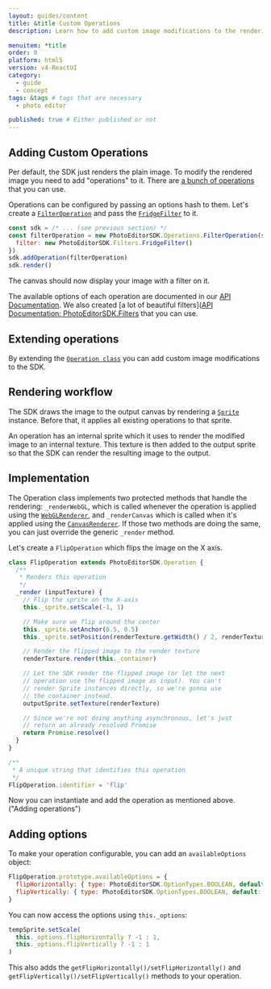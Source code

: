 ```yaml
---
layout: guides/content
title: &title Custom Operations
description: Learn how to add custom image modifications to the rendering process of the PhotoEditor SDK for HTML5 by extending the operation class.

menuitem: *title
order: 0
platform: html5
version: v4-ReactUI
category:
  - guide
  - concept
tags: &tags # tags that are necessary
  - photo editor

published: true # Either published or not
---
```

## Adding Custom Operations

Per default, the SDK just renders the plain image. To modify the rendered image you need to add
"operations" to it. There are [a bunch of operations](http://static.photoeditorsdk.com/docs/html5/PhotoEditorSDK.Operations.html)
that you can use.

Operations can be configured by passing an options hash to them. Let's create a [`FilterOperation`](http://static.photoeditorsdk.com/docs/html5/PhotoEditorSDK.Operations.FilterOperation.html)
and pass the [`FridgeFilter`](http://static.photoeditorsdk.com/docs/html5/PhotoEditorSDK.Filters.FridgeFilter.html) to it.

```js
const sdk = /* ... (see previous section) */
const filterOperation = new PhotoEditorSDK.Operations.FilterOperation(sdk, {
  filter: new PhotoEditorSDK.Filters.FridgeFilter()
})
sdk.addOperation(filterOperation)
sdk.render()
```

The canvas should now display your image with a filter on it.

The available options of each operation are documented in our [API Documentation](http://static.photoeditorsdk.com/docs/html5/PhotoEditorSDK.Operations.html).
We also created [a lot of beautiful filters]([API Documentation: PhotoEditorSDK.Filters](http://static.photoeditorsdk.com/docs/html5/PhotoEditorSDK.Filters.html) that you can use.


## Extending operations

By extending the [`Operation class`](http://static.photoeditorsdk.com/docs/html5/PhotoEditorSDK.Operation.html)
you can add custom image modifications to the SDK.

## Rendering workflow

The SDK draws the image to the output canvas by rendering a [`Sprite`](http://static.photoeditorsdk.com/docs/html5/PhotoEditorSDK.Engine.Sprite.html)
instance. Before that, it applies all existing operations to that sprite.

An operation has an internal sprite which it uses to render the modified image to an internal
texture. This texture is then added to the output sprite so that the SDK can render the resulting
image to the output.

## Implementation

The Operation class implements two protected methods that handle the rendering: `_renderWebGL`, which
is called whenever the operation is applied using the [`WebGLRenderer`](http://static.photoeditorsdk.com/docs/html5/PhotoEditorSDK.Engine.WebGLRenderer.html),
and `_renderCanvas` which is called when it's applied using the [`CanvasRenderer`](http://static.photoeditorsdk.com/docs/html5/PhotoEditorSDK.Engine.CanvasRenderer.html).
If those two methods are doing the same, you can just override the generic `_render` method.

Let's create a `FlipOperation` which flips the image on the X axis.


```js
class FlipOperation extends PhotoEditorSDK.Operation {
  /**
   * Renders this operation
   */
  _render (inputTexture) {
    // Flip the sprite on the X-axis
    this._sprite.setScale(-1, 1)

    // Make sure we flip around the center
    this._sprite.setAnchor(0.5, 0.5)
    this._sprite.setPosition(renderTexture.getWidth() / 2, renderTexture.getHeight() / 2)

    // Render the flipped image to the render texture
    renderTexture.render(this._container)

    // Let the SDK render the flipped image (or let the next
    // operation use the flipped image as input). You can't
    // render Sprite instances directly, so we're gonna use
    // the container instead.
    outputSprite.setTexture(renderTexture)

    // Since we're not doing anything asynchronous, let's just
    // return an already resolved Promise
    return Promise.resolve()
  }
}

/**
 * A unique string that identifies this operation
 */
FlipOperation.identifier = 'flip'
```

Now you can instantiate and add the operation as mentioned above. ("Adding operations")

## Adding options

To make your operation configurable, you can add an `availableOptions` object:

```js
FlipOperation.prototype.availableOptions = {
  flipHorizontally: { type: PhotoEditorSDK.OptionTypes.BOOLEAN, default: false },
  flipVertically: { type: PhotoEditorSDK.OptionTypes.BOOLEAN, default: false }
}
```

You can now access the options using `this._options`:

```js
tempSprite.setScale(
  this._options.flipHorizontally ? -1 : 1,
  this._options.flipVertically ? -1 : 1
)
```

This also adds the `getFlipHorizontally()/setFlipHorizontally()` and `getFlipVertically()/setFlipVertically()`
methods to your operation.
